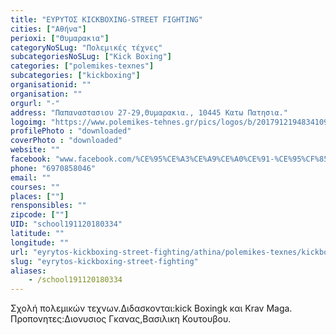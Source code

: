 ```yaml
---
title: "ΕΥΡΥΤΟΣ KICKBOXING-STREET FIGHTING"
cities: ["Αθήνα"]
perioxi: ["Θυμαρακια"]
categoryNoSLug: "Πολεμικές τέχνες"
subcategoriesNoSLug: ["Kick Boxing"]
categories: ["polemikes-texnes"]
subcategories: ["kickboxing"]
organisationid: ""
organisation: ""
orgurl: "-"
address: "Παπαναστασιου 27-29,Θυμαρακια., 10445 Κατω Πατησια."
logoimg: "https://www.polemikes-tehnes.gr/pics/logos/b/2017912194834109.jpg"
profilePhoto : "downloaded"
coverPhoto : "downloaded"
website: ""
facebook: "www.facebook.com/%CE%95%CE%A3%CE%A9%CE%A0%CE%91-%CE%95%CF%85%CF%81%CF%85%CF%84%CE%BF%CF%82-kick-boxing-1717194748560239/"
phone: "6970858046"
email: ""
courses: ""
places: [""]
rensponsibles: ""
zipcode: [""]
UID: "school191120180334"
latitude: ""
longitude: ""
url: "eyrytos-kickboxing-street-fighting/athina/polemikes-texnes/kickboxing"
slug: "eyrytos-kickboxing-street-fighting"
aliases:
    - /school191120180334
---
```



Σχολή πολεμικών τεχνων.Διδασκονται:kick Boxingk και Krav Maga. Προπονητες:Διονυσιος Γκανας,Βασιλικη Κουτουβου.

